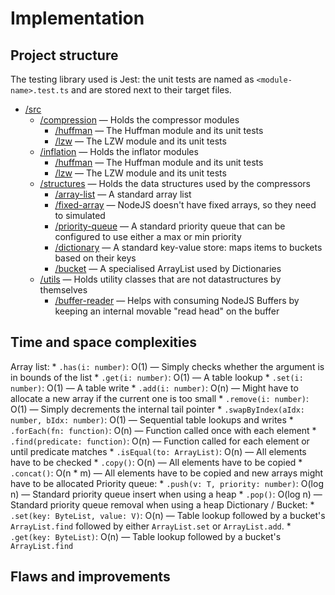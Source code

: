 # Implementation

## Project structure

The testing library used is Jest: the unit tests are named as `<module-name>.test.ts` and are stored next to their target files.

* [/src](../src)
    * [/compression](../src/compression) — Holds the compressor modules
        * [/huffman](../src/compression/huffman) — The Huffman module and its unit tests
        * [/lzw](../src/compression/lzw) — The LZW module and its unit tests
    * [/inflation](../src/inflation) — Holds the inflator modules
        * [/huffman](../src/huffman) — The Huffman module and its unit tests
        * [/lzw](../src/lzw) — The LZW module and its unit tests
    * [/structures](../src/structures) — Holds the data structures used by the compressors
        * [/array-list](../src/structures/array-list) — A standard array list
        * [/fixed-array](../src/structures/fixed-array) — NodeJS doesn't have fixed arrays, so they need to simulated
        * [/priority-queue](../src/structures/priority-queue) — A standard priority queue that can be configured to use either a max or min priority
        * [/dictionary](../src/structures/dictionary) — A standard key-value store: maps items to buckets based on their keys
        * [/bucket](../src/structures/bucket) — A specialised ArrayList used by Dictionaries
    * [/utils](../src/utils) — Holds utility classes that are not datastructures by themselves
        * [/buffer-reader](../src/utils/buffer-reader) — Helps with consuming NodeJS Buffers by keeping an internal movable "read head" on the buffer

## Time and space complexities
Array list:
    * `.has(i: number)`: O(1) — Simply checks whether the argument is in bounds of the list
    * `.get(i: number)`: O(1) — A table lookup
    * `.set(i: number)`: O(1) — A table write
    * `.add(i: number)`: O(n) — Might have to allocate a new array if the current one is too small
    * `.remove(i: number)`: O(1) — Simply decrements the internal tail pointer
    * `.swapByIndex(aIdx: number, bIdx: number)`: O(1) — Sequential table lookups and writes
    * `.forEach(fn: function)`: O(n) — Function called once with each element
    * `.find(predicate: function)`: O(n) — Function called for each element or until predicate matches
    * `.isEqual(to: ArrayList)`: O(n) — All elements have to be checked
    * `.copy()`: O(n) — All elements have to be copied
    * `.concat()`: O(n * m) — All elements have to be copied and new arrays might have to be allocated
Priority queue:
    * `.push(v: T, priority: number)`: O(log n) — Standard priority queue insert when using a heap
    * `.pop()`: O(log n) — Standard priority queue removal when using a heap
Dictionary / Bucket:
    * `.set(key: ByteList, value: V)`: O(n) — Table lookup followed by a bucket's `ArrayList.find` followed by either `ArrayList.set` or `ArrayList.add`.
    * `.get(key: ByteList)`: O(n) — Table lookup followed by a bucket's `ArrayList.find`

## Flaws and improvements
